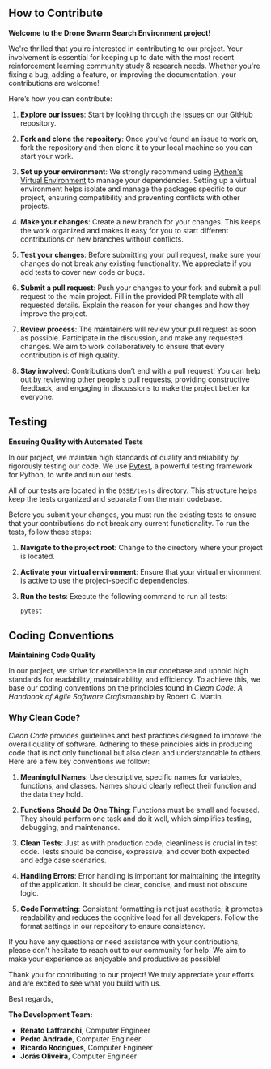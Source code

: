 ## How to Contribute

**Welcome to the Drone Swarm Search Environment project!**

We're thrilled that you're interested in contributing to our project. Your involvement is essential for keeping up to date with the most recent reinforcement learning community study & research needs. Whether you're fixing a bug, adding a feature, or improving the documentation, your contributions are welcome!

Here’s how you can contribute:

1. **Explore our issues**: Start by looking through the [issues](https://github.com/pfeinsper/drone-swarm-search/issues) on our GitHub repository.

2. **Fork and clone the repository**: Once you've found an issue to work on, fork the repository and then clone it to your local machine so you can start your work.

3. **Set up your environment**: We strongly recommend using [Python's Virtual Environment](https://docs.python.org/3/library/venv.html) to manage your dependencies. Setting up a virtual environment helps isolate and manage the packages specific to our project, ensuring compatibility and preventing conflicts with other projects.

4. **Make your changes**: Create a new branch for your changes. This keeps the work organized and makes it easy for you to start different contributions on new branches without conflicts.

5. **Test your changes**: Before submitting your pull request, make sure your changes do not break any existing functionality. We appreciate if you add tests to cover new code or bugs.

6. **Submit a pull request**: Push your changes to your fork and submit a pull request to the main project. Fill in the provided PR template with all requested details. Explain the reason for your changes and how they improve the project.

7. **Review process**: The maintainers will review your pull request as soon as possible. Participate in the discussion, and make any requested changes. We aim to work collaboratively to ensure that every contribution is of high quality.

8. **Stay involved**: Contributions don’t end with a pull request! You can help out by reviewing other people's pull requests, providing constructive feedback, and engaging in discussions to make the project better for everyone.

## Testing

**Ensuring Quality with Automated Tests**

In our project, we maintain high standards of quality and reliability by rigorously testing our code. We use [Pytest](https://docs.pytest.org/en/latest/), a powerful testing framework for Python, to write and run our tests.

All of our tests are located in the `DSSE/tests` directory. This structure helps keep the tests organized and separate from the main codebase.

Before you submit your changes, you must run the existing tests to ensure that your contributions do not break any current functionality. To run the tests, follow these steps:

1. **Navigate to the project root**: Change to the directory where your project is located.
   
2. **Activate your virtual environment**: Ensure that your virtual environment is active to use the project-specific dependencies.

3. **Run the tests**: Execute the following command to run all tests:
   ```
   pytest
   ```

## Coding Conventions

**Maintaining Code Quality**

In our project, we strive for excellence in our codebase and uphold high standards for readability, maintainability, and efficiency. To achieve this, we base our coding conventions on the principles found in *Clean Code: A Handbook of Agile Software Craftsmanship* by Robert C. Martin.

### Why Clean Code?

*Clean Code* provides guidelines and best practices designed to improve the overall quality of software. Adhering to these principles aids in producing code that is not only functional but also clean and understandable to others. Here are a few key conventions we follow:

1. **Meaningful Names**: Use descriptive, specific names for variables, functions, and classes. Names should clearly reflect their function and the data they hold.

2. **Functions Should Do One Thing**: Functions must be small and focused. They should perform one task and do it well, which simplifies testing, debugging, and maintenance.

3. **Clean Tests**: Just as with production code, cleanliness is crucial in test code. Tests should be concise, expressive, and cover both expected and edge case scenarios.

4. **Handling Errors**: Error handling is important for maintaining the integrity of the application. It should be clear, concise, and must not obscure logic.

5. **Code Formatting**: Consistent formatting is not just aesthetic; it promotes readability and reduces the cognitive load for all developers. Follow the format settings in our repository to ensure consistency.

If you have any questions or need assistance with your contributions, please don't hesitate to reach out to our community for help. We aim to make your experience as enjoyable and productive as possible!

Thank you for contributing to our project! We truly appreciate your efforts and are excited to see what you build with us.

Best regards,

**The Development Team:**

- **Renato Laffranchi**, Computer Engineer
- **Pedro Andrade**, Computer Engineer
- **Ricardo Rodrigues**, Computer Engineer
- **Jorás Oliveira**, Computer Engineer
